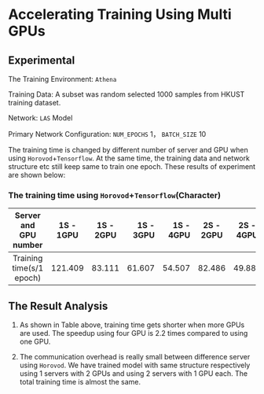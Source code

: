   

# Accelerating Training Using Multi GPUs

  

  

## Experimental

  

  

The Training Environment: ``Athena``

  

  

Training Data: A subset was random selected 1000 samples from HKUST training dataset.

  

  

Network: ``LAS`` Model

  

  

Primary Network Configuration: ``NUM_EPOCHS`` 1， ``BATCH_SIZE`` 10

  

  

The training time is changed by different number of server and GPU when using `Horovod`+`Tensorflow`. At the same time, the training data and network structure etc still keep same to train one epoch. These results of experiment are shown below:

  

  

### The training time using ``Horovod``+``Tensorflow``(Character)


Server and GPU number | 1S - 1GPU | 1S - 2GPU | 1S - 3GPU | 1S - 4GPU | 2S - 2GPU | 2S - 4GPU | 2S - 6GPU | 2S - 8GPU 
:-----------: | :------------: | :----------: |  -------: | -------: | :-----------: | :------------: | :----------: |  -------:
Training time(s/1 epoch) | 121.409 | 83.111 | 61.607 | 54.507 | 82.486 | 49.888 | 33.333 | 28.101 |

  

  

## The Result Analysis

  

1. As shown in Table above, training time gets shorter when more GPUs are used. The speedup using four GPU is 2.2 times compared to using one GPU.

  

  

2. The communication overhead is really small between difference server using `Horovod`. We have trained model with same structure respectively using 1 servers with 2 GPUs and using 2 servers with 1 GPU each. The total training time is almost the same.